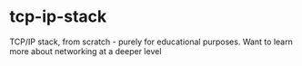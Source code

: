 # tcp-ip-stack
 TCP/IP stack, from scratch - purely for educational purposes. Want to learn more about networking at a deeper level
